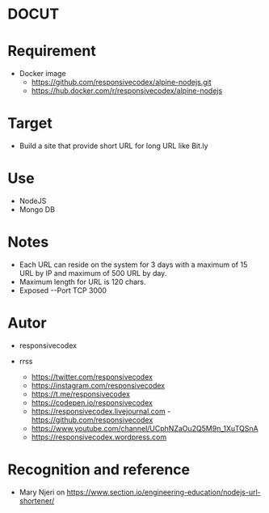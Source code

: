 # DOCUT

# Requirement
- Docker image
  - https://github.com/responsivecodex/alpine-nodejs.git
  - https://hub.docker.com/r/responsivecodex/alpine-nodejs

# Target
- Build a site that provide short URL for long URL like Bit.ly

# Use
- NodeJS
- Mongo DB

# Notes
- Each URL can reside on the system for 3 days with a maximum of 15 URL by IP and maximum of 500 URL by day.
-  Maximum length for URL is 120 chars.
- Exposed
  --Port TCP  3000


# Autor
- responsivecodex
- rrss
  
  - https://twitter.com/responsivecodex
  - https://instagram.com/responsivecodex
  - https://t.me/responsivecodex
  - https://codepen.io/responsivecodex
  - https://responsivecodex.livejournal.com
   -https://github.com/responsivecodex
  - https://www.youtube.com/channel/UCphNZaOu2Q5M9n_1XuTQSnA
  - https://responsivecodex.wordpress.com


# Recognition and reference
- Mary Njeri on https://www.section.io/engineering-education/nodejs-url-shortener/
